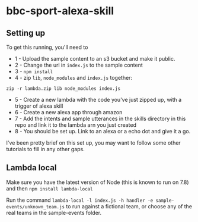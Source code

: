 # bbc-sport-alexa-skill

## Setting up

To get this running, you'll need to
- 1 - Upload the sample content to an s3 bucket and make it public.
- 2 - Change the url in `index.js` to the sample content
- 3 - `npm install`
- 4 - zip `lib`, `node_modules` and `index.js` together:
```
zip -r lambda.zip lib node_modules index.js
```
- 5 - Create a new lambda with the code you've just zipped up, with a trigger of alexa skill
- 6 - Create a new alexa app through amazon
- 7 - Add the intents and sample utterances in the skills directory in this repo and link it to the lambda arn you just created
- 8 - You should be set up. Link to an alexa or a echo dot and give it a go.

I've been pretty brief on this set up, you may want to follow some other tutorials to fill in any other gaps.

## Lambda local

Make sure you have the latest version of Node (this is known to run on 7.8) and then `npm install lambda-local`

Run the command `lambda-local -l index.js -h handler -e sample-events/unknown_team.js` to run against a fictional team, or choose any of the real teams in the sample-events folder.


